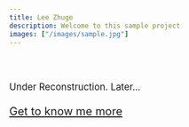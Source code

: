 ```yaml
---
title: Lee Zhuge
description: Welcome to this sample project
images: ["/images/sample.jpg"]
---
```


<div style="line-height:250%;">
    <br>
</div>

<big>Under Reconstruction. Later...<big>

[Get to know me more](/about "Get to know me more")

<!--

<center><img src="/profile.png" style="width:100%;">

<div style="line-height:200%;">
    <br>
</div>

-->